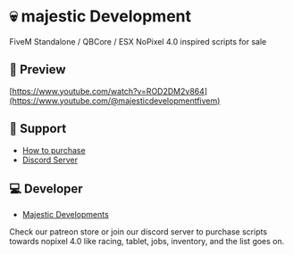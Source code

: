 # 💀 majestic Development
FiveM Standalone / QBCore / ESX NoPixel 4.0 inspired scripts for sale

## 👀 Preview
[https://www.youtube.com/watch?v=ROD2DM2v864](https://www.youtube.com/@majesticdevelopmentfivem)

## 🤝 Support
- [How to purchase](https://www.patreon.com/MajesticDevelopment/shop/)
- [Discord Server](https://discord.gg/SbjjtT9WsG)

## 💻 Developer
- [Majestic Developments](https://discord.gg/SbjjtT9WsG)


Check our patreon store or join our discord server to purchase scripts towards nopixel 4.0 like racing, tablet, jobs, inventory, and the list goes on.
